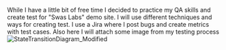 While I have a little bit of free time I decided to practice my QA skills and create test for "Swas Labs" demo site. I will use different techniques and ways for creating test. I use a Jira where I post bugs and create metrics with test cases. Also here I will attach some image from my testing process
![StateTransitionDiagram_Modified](https://github.com/user-attachments/assets/6ffc5dad-c337-4c2b-a938-a1109f726ba0)
